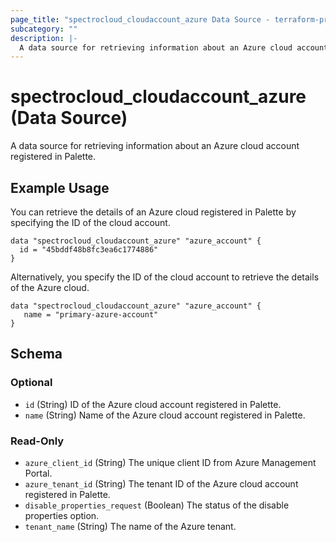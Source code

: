 ```yaml
---
page_title: "spectrocloud_cloudaccount_azure Data Source - terraform-provider-spectrocloud"
subcategory: ""
description: |-
  A data source for retrieving information about an Azure cloud account registered in Palette.
---
```


# spectrocloud_cloudaccount_azure (Data Source)

  A data source for retrieving information about an Azure cloud account registered in Palette.

## Example Usage


You can retrieve the details of an Azure cloud registered in Palette by specifying the ID of the cloud account.

```hcl
data "spectrocloud_cloudaccount_azure" "azure_account" {
  id = "45bddf48b8fc3ea6c1774886"
}
```

Alternatively, you specify the ID of the cloud account to retrieve the details of the Azure cloud.

```hcl
data "spectrocloud_cloudaccount_azure" "azure_account" {
   name = "primary-azure-account"
}
```

<!-- schema generated by tfplugindocs -->
## Schema

### Optional

- `id` (String) ID of the Azure cloud account registered in Palette.
- `name` (String) Name of the Azure cloud account registered in Palette.

### Read-Only

- `azure_client_id` (String) The unique client ID from Azure Management Portal.
- `azure_tenant_id` (String) The tenant ID of the Azure cloud account registered in Palette.
- `disable_properties_request` (Boolean) The status of the disable properties option.
- `tenant_name` (String) The name of the Azure tenant.